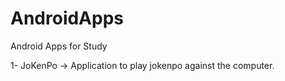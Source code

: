 # AndroidApps
Android Apps for Study

1- JoKenPo -> Application to play jokenpo against the computer.
